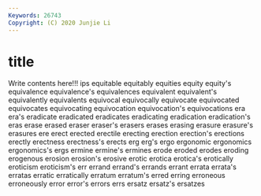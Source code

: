 ```yaml
---
Keywords: 26743
Copyright: (C) 2020 Junjie Li
---
```


# title

Write contents here!!!
ips 
equitable 
equitably 
equities 
equity 
equity's 
equivalence 
equivalence's
equivalences 
equivalent 
equivalent's 
equivalently 
equivalents 
equivocal 
equivocally 
equivocate 
equivocated 
equivocates
equivocating 
equivocation 
equivocation's 
equivocations 
era 
era's 
eradicate 
eradicated 
eradicates 
eradicating
eradication 
eradication's 
eras 
erase 
erased 
eraser 
eraser's 
erasers 
erases 
erasing
erasure 
erasure's 
erasures 
ere 
erect 
erected 
erectile 
erecting 
erection 
erection's
erections 
erectly 
erectness 
erectness's 
erects 
erg 
erg's 
ergo 
ergonomic 
ergonomics
ergonomics's 
ergs 
ermine 
ermine's 
ermines 
erode 
eroded 
erodes 
eroding 
erogenous
erosion 
erosion's 
erosive 
erotic 
erotica 
erotica's 
erotically 
eroticism 
eroticism's 
err
errand 
errand's 
errands 
errant 
errata 
errata's 
erratas 
erratic 
erratically 
erratum
erratum's 
erred 
erring 
erroneous 
erroneously 
error 
error's 
errors 
errs 
ersatz
ersatz's 
ersatzes 
